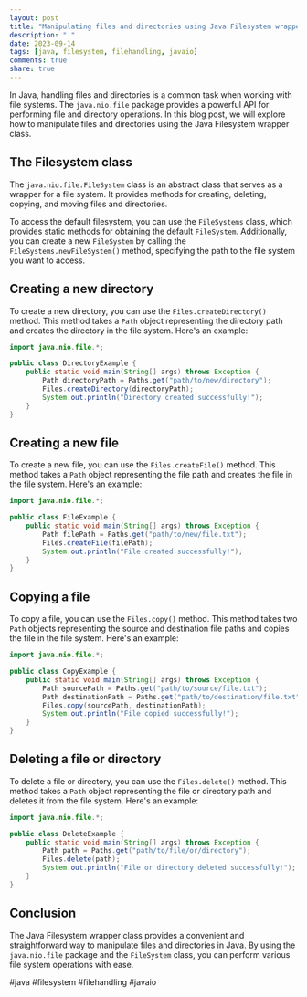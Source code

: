 ```yaml
---
layout: post
title: "Manipulating files and directories using Java Filesystem wrapper class"
description: " "
date: 2023-09-14
tags: [java, filesystem, filehandling, javaio]
comments: true
share: true
---
```


In Java, handling files and directories is a common task when working with file systems. The `java.nio.file` package provides a powerful API for performing file and directory operations. In this blog post, we will explore how to manipulate files and directories using the Java Filesystem wrapper class.

## The Filesystem class

The `java.nio.file.FileSystem` class is an abstract class that serves as a wrapper for a file system. It provides methods for creating, deleting, copying, and moving files and directories.

To access the default filesystem, you can use the `FileSystems` class, which provides static methods for obtaining the default `FileSystem`. Additionally, you can create a new `FileSystem` by calling the `FileSystems.newFileSystem()` method, specifying the path to the file system you want to access.

## Creating a new directory

To create a new directory, you can use the `Files.createDirectory()` method. This method takes a `Path` object representing the directory path and creates the directory in the file system. Here's an example:

```java
import java.nio.file.*;

public class DirectoryExample {
    public static void main(String[] args) throws Exception {
        Path directoryPath = Paths.get("path/to/new/directory");
        Files.createDirectory(directoryPath);
        System.out.println("Directory created successfully!");
    }
}
```

## Creating a new file

To create a new file, you can use the `Files.createFile()` method. This method takes a `Path` object representing the file path and creates the file in the file system. Here's an example:

```java
import java.nio.file.*;

public class FileExample {
    public static void main(String[] args) throws Exception {
        Path filePath = Paths.get("path/to/new/file.txt");
        Files.createFile(filePath);
        System.out.println("File created successfully!");
    }
}
```

## Copying a file

To copy a file, you can use the `Files.copy()` method. This method takes two `Path` objects representing the source and destination file paths and copies the file in the file system. Here's an example:

```java
import java.nio.file.*;

public class CopyExample {
    public static void main(String[] args) throws Exception {
        Path sourcePath = Paths.get("path/to/source/file.txt");
        Path destinationPath = Paths.get("path/to/destination/file.txt");
        Files.copy(sourcePath, destinationPath);
        System.out.println("File copied successfully!");
    }
}
```

## Deleting a file or directory

To delete a file or directory, you can use the `Files.delete()` method. This method takes a `Path` object representing the file or directory path and deletes it from the file system. Here's an example:

```java
import java.nio.file.*;

public class DeleteExample {
    public static void main(String[] args) throws Exception {
        Path path = Paths.get("path/to/file/or/directory");
        Files.delete(path);
        System.out.println("File or directory deleted successfully!");
    }
}
```

## Conclusion

The Java Filesystem wrapper class provides a convenient and straightforward way to manipulate files and directories in Java. By using the `java.nio.file` package and the `FileSystem` class, you can perform various file system operations with ease.

#java #filesystem #filehandling #javaio